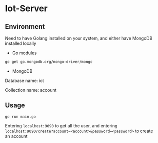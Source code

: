 # Iot-Server

## Environment

Need to have Golang installed on your system, and either have MongoDB installed locally

- Go modules

```sh
go get go.mongodb.org/mongo-driver/mongo
```

- MongoDB

Database name: iot

Collection name: account

## Usage

```
go run main.go
```

Entering `localhost:9090` to get all the user,
 and entering `localhost:9090/create?account=<account>&password=<password>` to create an account